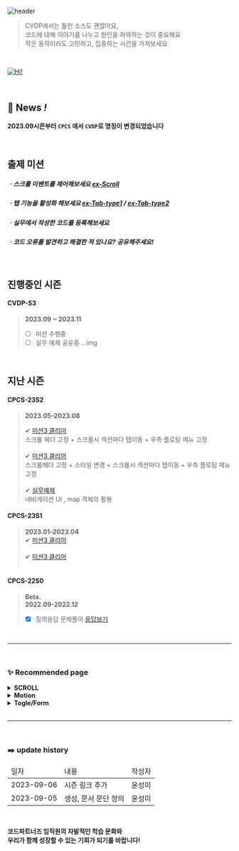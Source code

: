 ![header](https://capsule-render.vercel.app/api?type=waving&color=000000&height=280&section=header&text=CVDP&fontColor=E96A23&desc=CODEPARTNERS%20Code%20Vanilla%20Depot&fontSize=85&fontAlign=19&descAlign=25&fontAlignY=40&descAlignY=55)
> CVDP에서는 틀린 소스도 괜찮아요,<br>
코드에 대해 이야기를 나누고 원인을 파악하는 것이 중요해요<br>
작은 동작이라도 고민하고, 집중하는 시간을 가져보세요
<br>

[![Hi!](https://hits.seeyoufarm.com/api/count/incr/badge.svg?url=https%3A%2F%2Fcodepartners-marster-00.github.io%2FCVDP%2F&count_bg=%23212121&title_bg=%23FF6017&icon=&icon_color=%23E7E7E7&title=Welcome%20to%20CVDP&edge_flat=true)](https://codepartners-marster-00.github.io/CVDP/)

<br>

## 💝 __News *!*__
__2023.09시즌부터 `CPCS` 에서 `CVDP`로 명칭이 변경되었습니다__

<br>

## 출제 미션
##### ㆍ스크롤 이벤트를 제어해보세요 [ex-Scroll](https://codepartners-marster-00.github.io/CPCS-JS/CPCS23-S2-JS/quest01/Quest01.html)
##### ㆍ탭 기능을 활성화 해보세요 [ex-Tab-type1](https://codepartners-marster-00.github.io/CPCS-JS/CPCS23-S1-JS/quest01/Quest01.html) / [ex-Tab-type2](https://codepartners-marster-00.github.io/CPCS-JS/CPCS23-S1-JS/quest02/Quest02.html)
##### ㆍ실무에서 작성한 코드를 등록해보세요
##### ㆍ코드 오류를 발견하고 해결한 적 있나요? 공유해주세요!

<br>

## 진행중인 시즌
#### CVDP-S3
> __2023.09 ~ 2023.11__
> - [ ] 미션 수행중 
>   <br>
> - [ ] 실무 예제 공유중
>  ...img

<br>

## 지난 시즌
#### CPCS-23S2
> __2023.05-2023.08__ <br>
> 
> ✔ [미션3 클리어](https://codepartners-marster-00.github.io/CPCS-JS/CPCS23-S2-JS/quest01/Quest01_scroll.html) <br>
>  스크롤 헤더 고정 + 스크롤시 섹션마다 탭이동 + 우측 플로팅 메뉴 고정 <br>
> <br>
> ✔ [미션3 클리어](https://codepartners-marster-00.github.io/CPCS-JS/CPCS23-S2-JS/quest01/Quest01_yong.html) <br>
>  스크롤헤더 고정 + 스타일 변경 + 스크롤시 섹션마다 탭이동 + 우측 플로팅 메뉴 고정 <br>
> <br>
> ✔ [실무예제](https://codepartners-marster-00.github.io/CPCS-JS/CPCS23-result/code08/index.html) <br>
>  네비게이션 UI , map 객체의 활용  <br>

#### CPCS-23S1
> __2023.01-2023.04__ <br>
> ✔ [미션3 클리어](https://codepartners-marster-00.github.io/CPCS-JS/CPCS23-S1-JS/quest01/quest01-제출.html) <br>
> <br>
> ✔ [미션3 클리어](https://codepartners-marster-00.github.io/CPCS-JS/CPCS23-S1-JS/quest02/quest02-제출.html) <br>
> <br>

#### __CPCS-22S0__
> __Beta.__ <br>
> __2022.09-2022.12__ <br>
> - [x] 질의응답 문제풀이 [응답보기](https://codepartners-marster-00.github.io/CPCS-JS/CPCS22-S0-Beta/index.html) <br>


<br>

***

<br>

### ✨ Recommended page
<details>
<summary><b> SCROLL </b></summary>
<ul>
  <li>1. lacoste90anniversary.html <a href="https://www.lacoste.com/kr/90-anniversary.html" target="_blank">go to page</a></li>
  <li>2. B site. <a href="#" target="_blank">go to page</a></li>
</ul>
</details>
<details>
<summary><b> Motion </b></summary>
<ul>
  <li>1. A site. <a href="#" target="_blank">go to page</a></li>
  <li>2. B site. <a href="#" target="_blank">go to page</a></li>
</ul>
</details>
<details>
<summary><b> Togle/Form </b></summary>
<ul>
  <li>1. A site. <a href="#" target="_blank">go to page</a></li>
  <li>2. B site. <a href="#" target="_blank">go to page</a></li>
</ul>
</details>

<br>

***

<br>

### ✒️ update history
<table>
  <thead><tr><td>일자</td><td>내용</td><td>작성자</td></tr></thead>
  <tbody>
    <tr><td>2023-09-06</td><td>시즌 링크 추가</td><td>윤성미</td></tr>
    <tr><td>2023-09-05</td><td>생성, 문서 문단 정의</td><td>윤성미</td></tr>
  </tbody>
</table>

<br>


__코드파트너즈 임직원의 자발적인 학습 문화와__
<br>
__우리가 함께 성장할 수 있는 기회가 되기를 바랍니다!__
<br>


